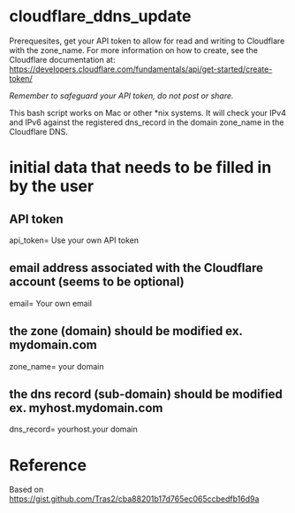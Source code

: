 # cloudflare_ddns_update

Prerequesites, get your API token to allow for read and writing to Cloudflare with the zone_name. For more information on how to create, see the Cloudflare documentation at: https://developers.cloudflare.com/fundamentals/api/get-started/create-token/

*Remember to safeguard your API token, do not post or share.*

This bash script works on Mac or other *nix systems. It will check your IPv4 and IPv6 against the registered dns_record in the domain zone_name in the Cloudflare DNS.

# initial data that needs to be filled in by the user
## API token
api_token= Use your own API token
## email address associated with the Cloudflare account (seems to be optional)
email= Your own email
## the zone (domain) should be modified ex. mydomain.com
zone_name= your domain
## the dns record (sub-domain) should be modified ex. myhost.mydomain.com
dns_record= yourhost.your domain

# Reference
Based on https://gist.github.com/Tras2/cba88201b17d765ec065ccbedfb16d9a
